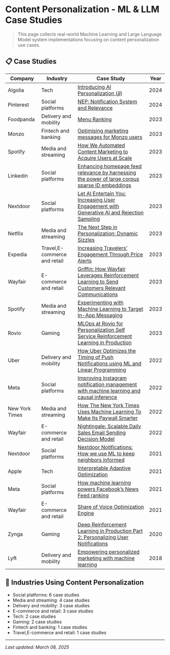 # Content Personalization - ML & LLM Case Studies

> This page collects real-world Machine Learning and Large Language Model system implementations focusing on content personalization use cases.

## 📋 Case Studies

| Company | Industry | Case Study | Year |
|---------|----------|------------|------|
| Algolia | Tech | [Introducing AI Personalization (𝛽)](../by-company/algolia/introducing-ai-personalization-b.md) | 2024 |
| Pinterest | Social platforms | [NEP: Notification System and Relevance](../by-company/pinterest/nep-notification-system-and-relevance.md) | 2024 |
| Foodpanda | Delivery and mobility | [Menu Ranking](../by-company/foodpanda/menu-ranking.md) | 2023 |
| Monzo | Fintech and banking | [Optimising marketing messages for Monzo users](../by-company/monzo/optimising-marketing-messages-for-monzo-users.md) | 2023 |
| Spotify | Media and streaming | [How We Automated Content Marketing to Acquire Users at Scale](../by-company/spotify/how-we-automated-content-marketing-to-acquire-users-at-scale.md) | 2023 |
| Linkedin | Social platforms | [Enhancing homepage feed relevance by harnessing the power of large corpus sparse ID embeddings](../by-company/linkedin/enhancing-homepage-feed-relevance-by-harnessing-the-power-of-large-corpus-sparse-id-embeddings.md) | 2023 |
| Nextdoor | Social platforms | [Let AI Entertain You: Increasing User Engagement with Generative AI and Rejection Sampling](../by-company/nextdoor/let-ai-entertain-you-increasing-user-engagement-with-generative-ai-and-rejection-sampling.md) | 2023 |
| Netflix | Media and streaming | [The Next Step in Personalization: Dynamic Sizzles](../by-company/netflix/the-next-step-in-personalization-dynamic-sizzles.md) | 2023 |
| Expedia | Travel,E-commerce and retail | [Increasing Travelers’ Engagement Through Price Alerts](../by-company/expedia/increasing-travelers-engagement-through-price-alerts.md) | 2023 |
| Wayfair | E-commerce and retail | [Griffin: How Wayfair Leverages Reinforcement Learning to Send Customers Relevant Communications](../by-company/wayfair/griffin-how-wayfair-leverages-reinforcement-learning-to-send-customers-relevant-communications.md) | 2023 |
| Spotify | Media and streaming | [Experimenting with Machine Learning to Target In-App Messaging](../by-company/spotify/experimenting-with-machine-learning-to-target-in-app-messaging.md) | 2023 |
| Rovio | Gaming | [MLOps at Rovio for Personalization Self Service Reinforcement Learning in Production](../by-company/rovio/mlops-at-rovio-for-personalization-self-service-reinforcement-learning-in-production.md) | 2023 |
| Uber | Delivery and mobility | [How Uber Optimizes the Timing of Push Notifications using ML and Linear Programming](../by-company/uber/how-uber-optimizes-the-timing-of-push-notifications-using-ml-and-linear-programming.md) | 2022 |
| Meta | Social platforms | [Improving Instagram notification management with machine learning and causal inference](../by-company/meta/improving-instagram-notification-management-with-machine-learning-and-causal-inference.md) | 2022 |
| New York Times | Media and streaming | [How The New York Times Uses Machine Learning To Make Its Paywall Smarter](../by-company/new-york-times/how-the-new-york-times-uses-machine-learning-to-make-its-paywall-smarter.md) | 2022 |
| Wayfair | E-commerce and retail | [Nightingale: Scalable Daily Sales Email Sending Decision Model](../by-company/wayfair/nightingale-scalable-daily-sales-email-sending-decision-model.md) | 2022 |
| Nextdoor | Social platforms | [Nextdoor Notifications: How we use ML to keep neighbors informed](../by-company/nextdoor/nextdoor-notifications-how-we-use-ml-to-keep-neighbors-informed.md) | 2021 |
| Apple | Tech | [Interpretable Adaptive Optimization](../by-company/apple/interpretable-adaptive-optimization.md) | 2021 |
| Meta | Social platforms | [How machine learning powers Facebook’s News Feed ranking](../by-company/meta/how-machine-learning-powers-facebooks-news-feed-ranking.md) | 2021 |
| Wayfair | E-commerce and retail | [Share of Voice Optimization Engine](../by-company/wayfair/share-of-voice-optimization-engine.md) | 2021 |
| Zynga | Gaming | [Deep Reinforcement Learning in Production Part 2: Personalizing User Notifications](../by-company/zynga/deep-reinforcement-learning-in-production-part-2-personalizing-user-notifications.md) | 2020 |
| Lyft | Delivery and mobility | [Empowering personalized marketing with machine learning](../by-company/lyft/empowering-personalized-marketing-with-machine-learning.md) | 2018 |

## 🏢 Industries Using Content Personalization

- Social platforms: 6 case studies
- Media and streaming: 4 case studies
- Delivery and mobility: 3 case studies
- E-commerce and retail: 3 case studies
- Tech: 2 case studies
- Gaming: 2 case studies
- Fintech and banking: 1 case studies
- Travel,E-commerce and retail: 1 case studies

---

*Last updated: March 08, 2025*

